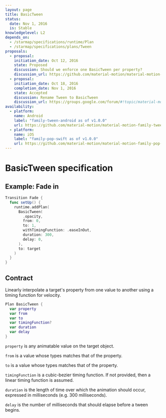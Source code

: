 ```yaml
---
layout: page
title: BasicTween
status:
  date: Nov 1, 2016
  is: Stable
knowledgelevel: L2
depends_on:
  - /starmap/specifications/runtime/Plan
  - /starmap/specifications/plans/Tween
proposals:
  - proposal:
    initiation_date: Oct 12, 2016
    state: Proposed
    discussion: Should we enforce one BasicTween per property?
    discussion_url: https://github.com/material-motion/material-motion-family-tween-android/issues/6
  - proposal:
    initiation_date: Oct 18, 2016
    completion_date: Nov 1, 2016
    state: Accepted
    discussion: Rename Tween to BasicTween
    discussion_url: https://groups.google.com/forum/#!topic/material-motion/fmk3ApBolkM
availability:
  - platform:
    name: Android
    label: "family-tween-android as of v1.0.0"
    url: https://github.com/material-motion/material-motion-family-tween-android
  - platform:
    name: iOS
    label: "family-pop-swift as of v1.0.0"
    url: https://github.com/material-motion/material-motion-family-pop-swift
---
```


# BasicTween specification

## Example: Fade in

```swift
Transition Fade {
  func setUp() {
    runtime.addPlan(
      BasicTween(
        .opacity, 
        from: 0, 
        to: 1, 
        withTimingFunction: .easeInOut, 
        duration: 300, 
        delay: 0,
      ), 
      to: target
    )
  }
}
```

## Contract

Linearly interpolate a target's property from one value to another using a timing function for velocity.

```swift
Plan BasicTween {
  var property
  var from
  var to
  var timingFunction?
  var duration
  var delay
}
```

`property` is any animatable value on the target object.

`from` is a value whose types matches that of the property.

`to` is a value whose types matches that of the property.

`timingFunction` is a cubic-bezier timing function. If not provided, then a linear timing function
is assumed.

`duration` is the length of time over which the animation should occur, expressed in milliseconds (e.g. 300 milliseconds).

`delay` is the number of milliseconds that should elapse before a tween begins.

